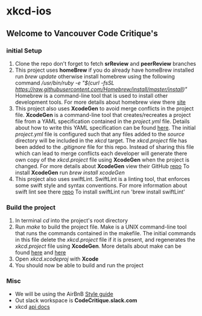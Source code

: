 # xkcd-ios
## Welcome to Vancouver Code Critique's 

### initial Setup
1. Clone the repo don't forget to fetch __srReview__ and __peerReview__ branches
2. This project uses __homeBrew__ if you do already have homeBrew installed 
run _brew update_ otherwise install homebrew using the following command 
_/usr/bin/ruby -e "$(curl -fsSL https://raw.githubusercontent.com/Homebrew/install/master/install)"_
Homebrew is a command-line tool that is used to install other development tools.
For more details about homebrew view there [site](https://brew.sh/) 
3. This project also uses __XcodeGen__ to avoid merge conflicts in the project file.
__XcodeGen__ is a command-line tool that creates/recreates a project file from a 
YAML specification contained in the _project.yml_ file. Details about how to write this YAML specification can be found [here](https://github.com/yonaskolb/XcodeGen/blob/master/Docs/ProjectSpec.md#general). The initial _project.yml_ file is configured such that any files added to the _source_ directory will be included in the _xkcd_ target. The _xkcd.project_ file has been added to the _.gitignore_ file for this repo. Instead of sharing this file which can lead to merge conflicts each developer will generate there own copy of the _xkcd.project_ file using __XcodeGen__ when the project is changed. For more details about __XcodeGen__ view their GitHub [repo](https://github.com/yonaskolb/XcodeGen)
To install __XcodeGen__ run _brew install xcodeGen_
4. This project also uses swiftLint. SwiftLint is a linting tool, that enforces
some swift style and syntax conventions. For more information about swift lint
see there [repo](https://github.com/realm/SwiftLint)
To install swiftLint run 'brew install swiftLint'

### Build the project
1. In terminal _cd_ into the project's root directory 
2. Run _make_ to build the project file. Make is a UNIX command-line tool that runs the commands contained in the makefile. The initial commands in this file delete the _xkcd.project_ file if it is present, and regenerates the _xkcd.project_ file using __XcodeGen__. More details about make can be found [here](https://en.wikipedia.org/wiki/Make_(software)#Behavior) and [here](https://en.wikipedia.org/wiki/Make_(software)#Rules)
3. Open _xkcd.xcodeproj_ with __Xcode__
4. You should now be able to build and run the project 

### Misc
- We will be using the AirBnB [Style guide](https://github.com/airbnb/swift)
- Out slack workspace is __CodeCritique.slack.com__
- xkcd [api docs](https://xkcd.com/json.html)
